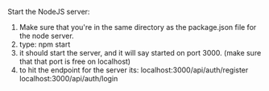 Start the NodeJS server:

1. Make sure that you're in the same directory as the package.json file for the node server.
2. type:  npm start
3. it should start the server, and it will say started on port 3000. (make sure that that port is free on localhost)
4. to hit the endpoint for the server its:
  localhost:3000/api/auth/register
  localhost:3000/api/auth/login
